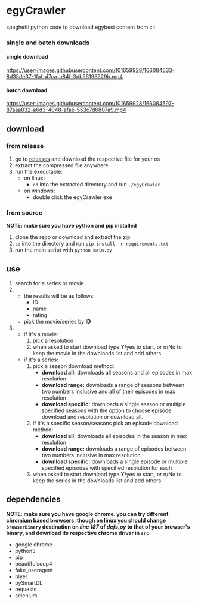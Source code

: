 # egyCrawler
 spaghetti python code to download egybest content from cli

### single and batch downloads
#### single download
https://user-images.githubusercontent.com/101659928/166084633-8d35de37-1faf-47ca-a84f-3db56196529b.mp4
#### batch download
https://user-images.githubusercontent.com/101659928/166084597-87aaa832-a6d3-4048-afae-553c7d6807a9.mp4

## download
### from release
1. go to [releases](https://github.com/0x00Nu11/egyCrawler/releases) and download the respective file for your os
2. extract the compressed file anywhere
3. run the executable:
	- on linux:
		- `cd` into the extracted directory and run `./egyCrawler`
	- on windows:
		- double click the egyCrawler exe
### from source
**NOTE: make sure you have python and pip installed**
1. clone the repo or download and extract the zip
2. `cd` into the directory and run `pip install -r requirements.txt`
3. run the main script with `python main.py`

## use
1. search for a series or movie
2. - the results will be as follows:
 		- ID
 		-  name
 		-  rating
	- pick the movie/series by **ID**
3. - if it's a movie:
		1. pick a resolution
		2. when asked to start download type Y/yes to start, or n/No to keep the movie in the downloads list and add others
	- if it's a series:
		1. pick a season download method:
			- **download all:** downloads all seasons and all episodes in max resolution
			- **download range:** downloads a range of seasons between two numbers inclusive and all of their episodes in max resolution
			- **download specific:** downloads a single season or multiple specified seasons with the option to choose episode download and resolution or download all.
		2. if it's a specific season/seasons pick an episode download method:
			- **download all:** downloads all episodes in the season in max resolution
			- **download range:** downloads a range of episodes between two numbers inclusive in max resolution
			- **download specific:** downloads a single episode or multiple specified episodes with specified resolution for each
		3. when asked to start download type Y/yes to start, or n/No to keep the series in the downloads list and add others

## dependencies
**NOTE: make sure you have google chrome. you can try different chromium based browsers, though on linux you should change `browserBinary` destination on *line 187* of *defs.py* to that of your browser's binary, and download its respective chrome driver in `src`**
- google chrome
- python3
- pip
- beautifulsoup4
- fake_useragent
- plyer
- pySmartDL
- requests
- selenium
